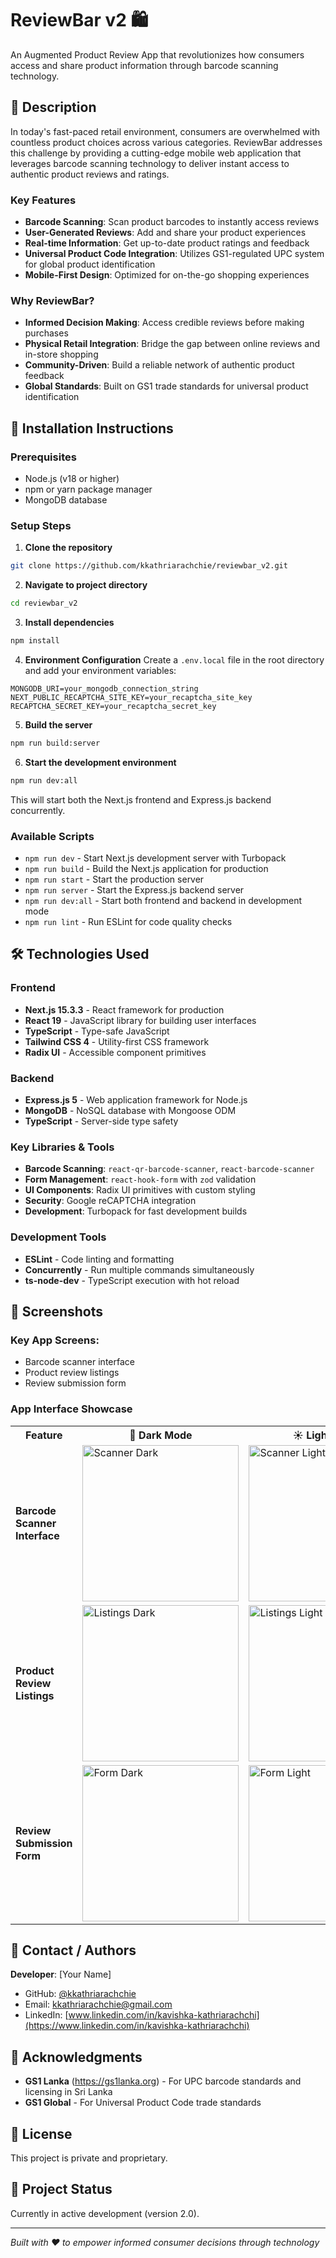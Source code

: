 # ReviewBar v2 🛍️

An Augmented Product Review App that revolutionizes how consumers access and share product information through barcode scanning technology.

## 📖 Description

In today's fast-paced retail environment, consumers are overwhelmed with countless product choices across various categories. ReviewBar addresses this challenge by providing a cutting-edge mobile web application that leverages barcode scanning technology to deliver instant access to authentic product reviews and ratings.

### Key Features

- **Barcode Scanning**: Scan product barcodes to instantly access reviews
- **User-Generated Reviews**: Add and share your product experiences
- **Real-time Information**: Get up-to-date product ratings and feedback
- **Universal Product Code Integration**: Utilizes GS1-regulated UPC system for global product identification
- **Mobile-First Design**: Optimized for on-the-go shopping experiences

### Why ReviewBar?

- **Informed Decision Making**: Access credible reviews before making purchases
- **Physical Retail Integration**: Bridge the gap between online reviews and in-store shopping
- **Community-Driven**: Build a reliable network of authentic product feedback
- **Global Standards**: Built on GS1 trade standards for universal product identification

## 🚀 Installation Instructions

### Prerequisites

- Node.js (v18 or higher)
- npm or yarn package manager
- MongoDB database

### Setup Steps

1. **Clone the repository**

```bash
git clone https://github.com/kkathriarachchie/reviewbar_v2.git
```

2. **Navigate to project directory**

```bash
cd reviewbar_v2
```

3. **Install dependencies**

```bash
npm install
```

4. **Environment Configuration**
   Create a `.env.local` file in the root directory and add your environment variables:

```env
MONGODB_URI=your_mongodb_connection_string
NEXT_PUBLIC_RECAPTCHA_SITE_KEY=your_recaptcha_site_key
RECAPTCHA_SECRET_KEY=your_recaptcha_secret_key
```

5. **Build the server**

```bash
npm run build:server
```

6. **Start the development environment**

```bash
npm run dev:all
```

This will start both the Next.js frontend and Express.js backend concurrently.

### Available Scripts

- `npm run dev` - Start Next.js development server with Turbopack
- `npm run build` - Build the Next.js application for production
- `npm run start` - Start the production server
- `npm run server` - Start the Express.js backend server
- `npm run dev:all` - Start both frontend and backend in development mode
- `npm run lint` - Run ESLint for code quality checks

## 🛠️ Technologies Used

### Frontend

- **Next.js 15.3.3** - React framework for production
- **React 19** - JavaScript library for building user interfaces
- **TypeScript** - Type-safe JavaScript
- **Tailwind CSS 4** - Utility-first CSS framework
- **Radix UI** - Accessible component primitives

### Backend

- **Express.js 5** - Web application framework for Node.js
- **MongoDB** - NoSQL database with Mongoose ODM
- **TypeScript** - Server-side type safety

### Key Libraries & Tools

- **Barcode Scanning**: `react-qr-barcode-scanner`, `react-barcode-scanner`
- **Form Management**: `react-hook-form` with `zod` validation
- **UI Components**: Radix UI primitives with custom styling
- **Security**: Google reCAPTCHA integration
- **Development**: Turbopack for fast development builds

### Development Tools

- **ESLint** - Code linting and formatting
- **Concurrently** - Run multiple commands simultaneously
- **ts-node-dev** - TypeScript execution with hot reload

## 📱 Screenshots

### Key App Screens:

- Barcode scanner interface
- Product review listings
- Review submission form

### App Interface Showcase

<table>
<tr>
<th>Feature</th>
<th>🌙 Dark Mode</th>
<th>☀️ Light Mode</th>
</tr>
<tr>
<td><strong>Barcode Scanner Interface</strong></td>
<td><img src="/public/Screenshots/Barcode scanner interface-dark_mode.png" alt="Scanner Dark" width="250"/></td>
<td><img src="/public/Screenshots/Barcode scanner interface-light_mode.png" alt="Scanner Light" width="250"/></td>
</tr>
<tr>
<td><strong>Product Review Listings</strong></td>
<td><img src="/public/Screenshots/Product review listings-dark_mode.png" alt="Listings Dark" width="250"/></td>
<td><img src="/public/Screenshots/Product review listings-light_mode.png" alt="Listings Light" width="250"/></td>
</tr>
<tr>
<td><strong>Review Submission Form</strong></td>
<td><img src="/public/Screenshots/Review submission form-dark_mode.png" alt="Form Dark" width="250"/></td>
<td><img src="/public/Screenshots/Review submission form-light_mode.png" alt="Form Light" width="250"/></td>
</tr>
</table>

## 👥 Contact / Authors

**Developer**: [Your Name]

- GitHub: [@kkathriarachchie](https://github.com/kkathriarachchie)
- Email: [kkathriarachchie@gmail.com](mailto:kkathriarachchie"@gmail.com)
- LinkedIn: [www.linkedin.com/in/kavishka-kathriarachchi](https://www.linkedin.com/in/kavishka-kathriarachchi)

## 🌟 Acknowledgments

- **GS1 Lanka** (https://gs1lanka.org) - For UPC barcode standards and licensing in Sri Lanka
- **GS1 Global** - For Universal Product Code trade standards

## 📄 License

This project is private and proprietary.

## 🚧 Project Status

Currently in active development (version 2.0).

---

_Built with ❤️ to empower informed consumer decisions through technology_
